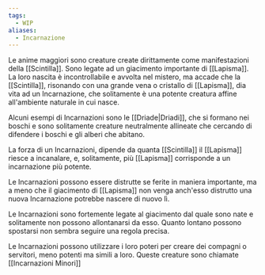 ```yaml
---
tags:
  - WIP
aliases:
  - Incarnazione
---
```

Le anime maggiori sono creature create dirittamente come manifestazioni della [[Scintilla]]. Sono legate ad un giacimento importante di [[Lapisma]]. 
La loro nascita è incontrollabile e avvolta nel mistero, ma accade che la [[Scintilla]], risonando con una grande vena o cristallo di [[Lapisma]], dia vita ad un Incarnazione, che solitamente è una potente creatura affine all'ambiente naturale in cui nasce.

Alcuni esempi di Incarnazioni sono le [[Driade|Driadi]], che si formano nei boschi e sono solitamente creature neutralmente allineate che cercando di difendere i boschi e gli alberi che abitano. 

La forza di un Incarnazioni, dipende da quanta [[Scintilla]] il [[Lapisma]] riesce a incanalare, e, solitamente, più [[Lapisma]] corrisponde a un incarnazione più potente. 

Le Incarnazioni possono essere distrutte se ferite in maniera importante, ma a meno che il giacimento di [[Lapisma]] non venga anch'esso distrutto una nuova Incarnazione potrebbe nascere di nuovo lì. 

Le Incarnazioni sono fortemente legate al giacimento dal quale sono nate e solitamente non possono allontanarsi da esso. Quanto lontano possono spostarsi non sembra seguire una regola precisa. 

Le Incarnazioni possono utilizzare i loro poteri per creare dei compagni o servitori, meno potenti ma simili a loro. Queste creature sono chiamate [[Incarnazioni Minori]]

